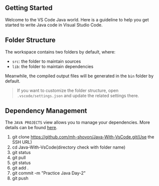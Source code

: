 ## Getting Started

Welcome to the VS Code Java world. Here is a guideline to help you get started to write Java code in Visual Studio Code.

## Folder Structure

The workspace contains two folders by default, where:

- `src`: the folder to maintain sources
- `lib`: the folder to maintain dependencies

Meanwhile, the compiled output files will be generated in the `bin` folder by default.

> If you want to customize the folder structure, open `.vscode/settings.json` and update the related settings there.

## Dependency Management

The `JAVA PROJECTS` view allows you to manage your dependencies. More details can be found [here](https://github.com/microsoft/vscode-java-dependency#manage-dependencies).

1. git clone https://github.com/mh-shovon/Java-With-VsCode.git(Use the SSH URL)
2. cd Java-With-VsCode(directory check with folder name)
3. git status
4. git pull
5. git status
6. git add .
7. git commit -m "Practice Java Day-2"
8. git push
